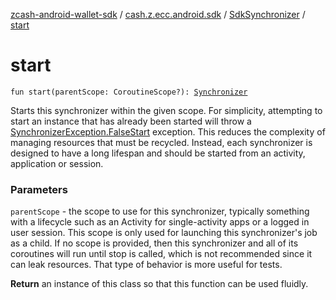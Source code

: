[zcash-android-wallet-sdk](../../index.md) / [cash.z.ecc.android.sdk](../index.md) / [SdkSynchronizer](index.md) / [start](./start.md)

# start

`fun start(parentScope: CoroutineScope?): `[`Synchronizer`](../-synchronizer/index.md)

Starts this synchronizer within the given scope. For simplicity, attempting to start an
instance that has already been started will throw a [SynchronizerException.FalseStart](../../cash.z.ecc.android.sdk.exception/-synchronizer-exception/-false-start.md)
exception. This reduces the complexity of managing resources that must be recycled. Instead,
each synchronizer is designed to have a long lifespan and should be started from an activity,
application or session.

### Parameters

`parentScope` - the scope to use for this synchronizer, typically something with a
lifecycle such as an Activity for single-activity apps or a logged in user session. This
scope is only used for launching this synchronizer's job as a child. If no scope is provided,
then this synchronizer and all of its coroutines will run until stop is called, which is not
recommended since it can leak resources. That type of behavior is more useful for tests.

**Return**
an instance of this class so that this function can be used fluidly.

